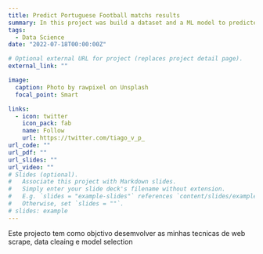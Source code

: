 ```yaml
---
title: Predict Portuguese Football matchs results
summary: In this project was build a dataset and a ML model to predicted the outcome of portuguese football matchs.
tags:
  - Data Science
date: "2022-07-18T00:00:00Z"

# Optional external URL for project (replaces project detail page).
external_link: ""

image:
  caption: Photo by rawpixel on Unsplash
  focal_point: Smart

links:
  - icon: twitter
    icon_pack: fab
    name: Follow
    url: https://twitter.com/tiago_v_p_
url_code: ""
url_pdf: ""
url_slides: ""
url_video: ""
# Slides (optional).
#   Associate this project with Markdown slides.
#   Simply enter your slide deck's filename without extension.
#   E.g. `slides = "example-slides"` references `content/slides/example-slides.md`.
#   Otherwise, set `slides = ""`.
# slides: example
---
```


Este projecto tem como objctivo desemvolver as minhas tecnicas de web scrape, data cleaing e model selection

